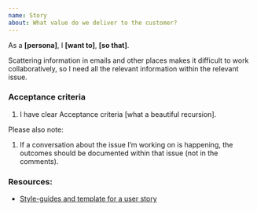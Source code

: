 ```yaml
---
name: Story
about: What value do we deliver to the customer?
---
```


As a **[persona]**, I **[want to]**, **[so that]**.

Scattering information in emails and other places makes it difficult to work collaboratively,
so I need all the relevant information within the relevant issue.


### Acceptance criteria
1. I have clear Acceptance criteria [what a beautiful recursion].

Please also note:

1. If a conversation about the issue I’m working on is happening,
the outcomes should be documented within that issue (not in the comments).


### Resources:
* [Style-guides and template for a user story](agile-user-story.md)
